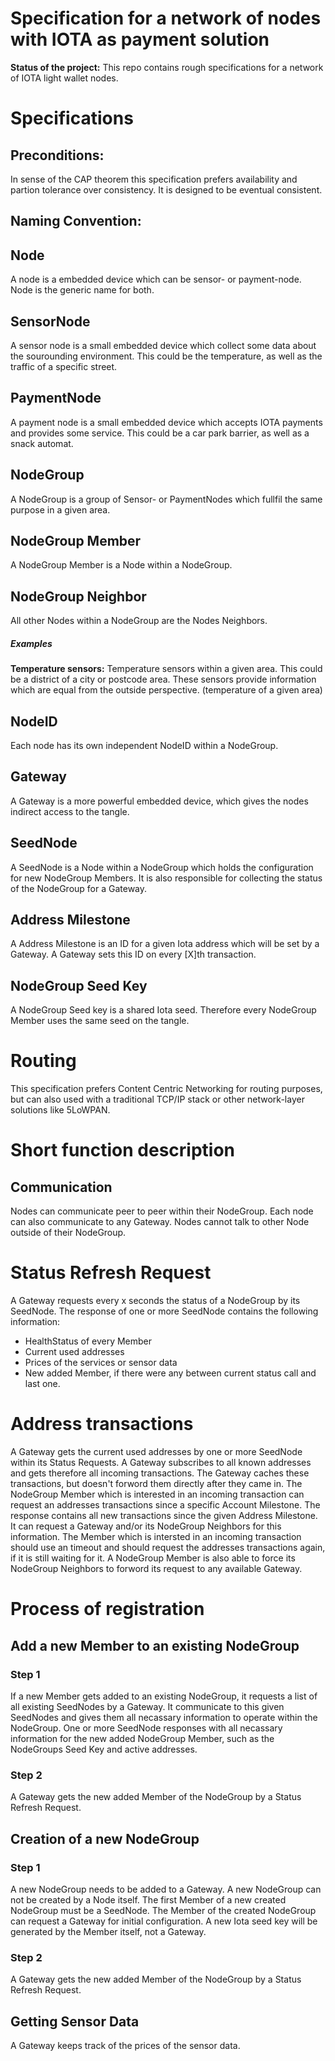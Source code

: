 # Specification for a network of nodes with IOTA as payment solution

**Status of the project:** This repo contains rough specifications for a network of IOTA light wallet nodes.

# Specifications

## Preconditions:

In sense of the CAP theorem this specification prefers availability and partion tolerance over consistency. It is designed to be eventual consistent.

## Naming Convention:

## Node

A node is a embedded device which can be sensor- or payment-node. Node is the generic name for both.

## SensorNode

A sensor node is a small embedded device which collect some data about the sourounding environment. This could be the temperature, as well as the traffic of a specific street.

## PaymentNode

A payment node is a small embedded device which accepts IOTA payments and provides some service. This could be a car park barrier, as well as a snack automat.

## NodeGroup

A NodeGroup is a group of Sensor- or PaymentNodes which fullfil the same purpose in a given area.

## NodeGroup Member

A NodeGroup Member is a Node within a NodeGroup.

## NodeGroup Neighbor

All other Nodes within a NodeGroup are the Nodes Neighbors.

##### Examples

**Temperature sensors:** Temperature sensors within a given area. This could be a district of a city or postcode area. These sensors provide information which are equal from the outside perspective. (temperature of a given area)

## NodeID

Each node has its own independent NodeID within a NodeGroup.

## Gateway

A Gateway is a more powerful embedded device, which gives the nodes indirect access to the tangle.

## SeedNode

A SeedNode is a Node within a NodeGroup which holds the configuration for new NodeGroup Members. It is also responsible for collecting the status of the NodeGroup for a Gateway.

## Address Milestone

A Address Milestone is an ID for a given Iota address which will be set by a Gateway. A Gateway sets this ID on every [X]th transaction.

## NodeGroup Seed Key

A NodeGroup Seed key is a shared Iota seed. Therefore every NodeGroup Member uses the same seed on the tangle.

# Routing

This specification prefers Content Centric Networking for routing purposes, but can also used with a traditional TCP/IP stack or other network-layer solutions like 5LoWPAN.

# Short function description

## Communication

Nodes can communicate peer to peer within their NodeGroup. Each node can also communicate to any Gateway. Nodes cannot talk to other Node outside of their NodeGroup.


# Status Refresh Request
A Gateway requests every x seconds the status of a NodeGroup by its SeedNode. The response of one or more SeedNode contains the following information:
- HealthStatus of every Member
- Current used addresses
- Prices of the services or sensor data
- New added Member, if there were any between current status call and last one.


# Address transactions
A Gateway gets the current used addresses by one or more SeedNode within its Status Requests. A Gateway subscribes to all known addresses and gets therefore all incoming transactions. The Gateway caches these transactions, but doesn't forword them directly after they came in. The NodeGroup Member which is interested in an incoming transaction can request an addresses transactions since a specific Account Milestone. The response contains all new transactions since the given Address Milestone. It can request a Gateway and/or its NodeGroup Neighbors for this information. The Member which is intersted in an incoming transaction should use an timeout and should request the addresses transactions again, if it is still waiting for it. A NodeGroup Member is also able to force its NodeGroup Neighbors to forword its request to any available Gateway.

# Process of registration

## Add a new Member to an existing NodeGroup

### Step 1
If a new Member gets added to an existing NodeGroup, it requests a list of all existing SeedNodes by a Gateway. It communicate to this given SeedNodes and gives them all necassary information to operate within the NodeGroup. One or more SeedNode responses with all necassary information for the new added NodeGroup Member, such as the NodeGroups Seed Key and active addresses.

### Step 2
A Gateway gets the new added Member of the NodeGroup by a Status Refresh Request.

## Creation of a new NodeGroup

### Step 1
A new NodeGroup needs to be added to a Gateway. A new NodeGroup can not be created by a Node itself. The first Member of a new created NodeGroup must be a SeedNode. The Member of the created NodeGroup can request a Gateway for initial configuration. A new Iota seed key will be generated by the Member itself, not a Gateway.

### Step 2
A Gateway gets the new added Member of the NodeGroup by a Status Refresh Request.

## Getting Sensor Data
A Gateway keeps track of the prices of the sensor data.

